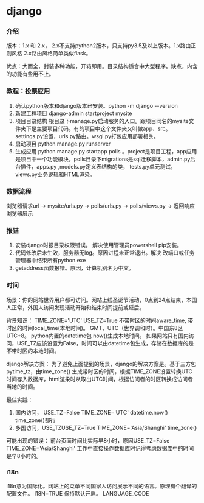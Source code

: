 django
===
### 介绍
版本：1.x 和 2.x， 2.x不支持python2版本，只支持py3.5及以上版本。1.x路由正则风格 2.x路由风格简单类似flask。

优点：大而全，封装多种功能，开箱即用。目录结构适合中大型程序。缺点，内含的功能有些用不上。

### 教程：投票应用
1. 确认python版本和django版本已安装。python -m django --version
2. 新建工程项目
django-admin startproject mysite
3. 项目目录结构
根目录下manage.py启动服务的入口。跟项目同名的mysite文件夹下是主要项目代码。有的项目中这个文件夹又叫做app、src。settings.py设置，urls.py路由。wsgi.py打包应用部署相关。
4. 启动项目 python manage.py runserver
5. 生成应用 python manage.py startapp polls   。project是项目工程，app应用是项目中一个功能模块。polls目录下migrations是sql迁移脚本，admin.py后台插件，apps.py ,models.py定义表结构的类，
tests.py单元测试，views.py业务逻辑和HTML渲染。

### 数据流程
浏览器请求url → mysite/urls.py → polls/urls.py → polls/views.py → 返回响应浏览器展示

### 报错
1. 安装django时报目录权限错误。 解决使用管理员powershell pip安装。
2. 代码修改后未生效，服务器无log。原因进程未正常退出。解决 改端口或任务管理器中结束所有python.exe
3. getaddress函数报错。原因，计算机别名为中文。

### 时间
场景：你的网站世界用户都可访问。网站上线圣诞节活动，0点到24点结束，本国人正常，外国人访问发现活动开始和结束时间提前或延后。

背景知识：
TIME_ZONE='UTC'
USE_TZ=True
不带时区的时间aware_time, 带时区的时间local_time(本地时间)。
GMT、UTC（世界调和时）。中国东8区 UTC+8。
python内置的datetime包 now()生成本地时间。
如果网站只有国内访问，USE_TZ应该设置为False，时间可以由datetime包生成，存储在数据库的是不带时区的本地时间。

django解决方案：
为了避免上面提到的场景，django的解决方案是。基于三方包pytime_tz，由time_zone() 生成带时区的时间，根据TIME_ZONE设置转换UTC时间存入数据库，html渲染时从取出UTC时间，根据访问者的时区转换成访问者当地的时间。

最佳实践：
1. 国内访问， USE_TZ=False  TIME_ZONE='UTC'   datetime.now() time_zone()都行
2. 多国访问，USE_TZUSE_TZ=True  TIME_ZONE='Asia/Shanghi'   time_zone()

可能出现的错误：
前台页面时间比实际早8小时，原因USE_TZ=False  TIME_ZONE='Asia/Shanghi'
工作中直接操作数据库时记得考虑数据库中的时间是早8小时的。

### i18n
i18n意为国际化。网站上的菜单不同国家人访问展示不同的语言。原理有个翻译的配置文件。
I18N=TRUE  保持默认开启。
LANGUAGE_CODE
